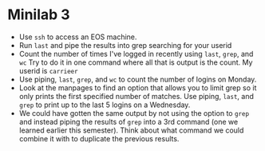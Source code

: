 # Minilab 3

* Use `ssh` to access an EOS machine.
* Run `last` and pipe the results into grep searching for your userid
* Count the number of times I've logged in recently using `last`, `grep`, and `wc`
  Try to do it in one command where all that is output is the count.  My
  userid is `carrieer`
* Use piping, `last`, `grep`, and `wc` to count the number of logins on Monday.
* Look at the manpages to find an option that allows you to limit grep
  so it only prints the first specified number of matches.  Use piping,
  `last`, and `grep` to print up to the last 5 logins on a Wednesday.
* We could have gotten the same output by not using the option to `grep`
  and instead piping the results of `grep` into a 3rd command (one
  we learned earlier this semester).  Think about what command
  we could combine it with to duplicate the previous results.

